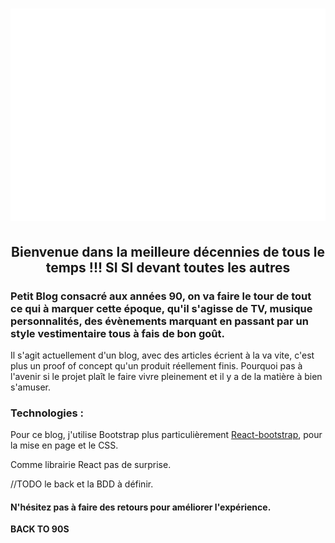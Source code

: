 # ![Backto90s](public/assets/images/logo-white.png)

## <center> Bienvenue dans la meilleure décennies de tous le temps !!! SI SI devant toutes les autres </center>


### Petit Blog consacré aux années 90, on va faire le tour de tout ce qui à marquer cette époque, qu'il s'agisse de TV, musique personnalités, des évènements marquant en passant par un style vestimentaire tous à fais de bon goût.

Il s'agit actuellement d'un blog, avec des articles écrient à la va vite, c'est plus un proof of concept qu'un produit réellement finis.
Pourquoi pas à l'avenir si le projet plaît le faire vivre pleinement et il y a de la matière à bien s'amuser.



### Technologies : 
Pour ce blog, j'utilise Bootstrap plus particulièrement [React-bootstrap](https://react-bootstrap.netlify.app/), pour la mise en page et le CSS.

Comme librairie React pas de surprise.

//TODO le back et la BDD à définir.

#### N'hésitez pas à faire des retours pour améliorer l'expérience.

**BACK TO 90S**
